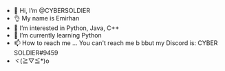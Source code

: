 - 👋 Hi, I’m @CYBERSOLDIER
- 👌 My name is Emirhan
- 👀 I’m interested in Python, Java, C++
- 🌱 I’m currently learning Python
- 📫 How to reach me ... You can't reach me b bbut my Discord is: CYBER SOLDIER#9459
- ヾ(≧▽≦*)o


<!---
CYBERSOLDIERwastaken/CYBERSOLDIERwastaken is a ✨ special ✨ repository because its `README.md` (this file) appears on your GitHub profile.
You can click the Preview link to take a look at your changes.
--->
